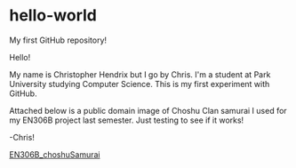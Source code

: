 # hello-world
My first GitHub repository!



Hello!

My name is Christopher Hendrix but I go by Chris.
I'm a student at Park University studying Computer Science.
This is my first experiment with GitHub.

Attached below is a public domain image of Choshu Clan samurai I used for my EN306B project last semester.
Just testing to see if it works!


-Chris!

[EN306B_choshuSamurai](https://user-images.githubusercontent.com/101845474/158917417-8f8172c0-5c89-45d8-9786-90396c5b0829.jpg)

